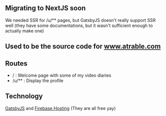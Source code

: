 ## Migrating to NextJS soon
We needed SSR for /u/** pages, but GatsbyJS doesn't really support SSR well (they have some documentations, but it wasn't sufficient enough to actually make one)

## Used to be the source code for www.atrable.com

## Routes
- / : Welcome page with some of my video diaries
- /u/** : Display the profile

## Technology
[GatsbyJS](https://www.gatsbyjs.com) and [Firebase Hosting](https://firebase.google.com/products/hosting/) (They are all free yay)
